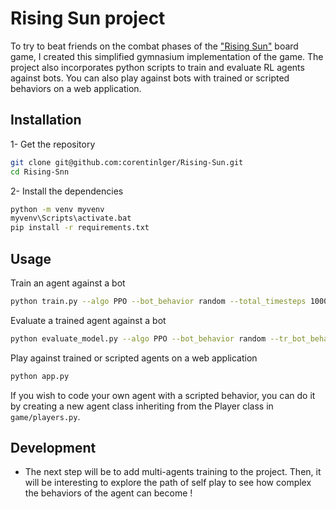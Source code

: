 # Rising Sun project

To try to beat friends on the combat phases of the ["Rising Sun"](https://en.wikipedia.org/wiki/Rising_Sun_(board_game)) board game, I created this simplified gymnasium implementation of the game.
The project also incorporates python scripts to train and evaluate RL agents against bots. 
You can also play against bots with trained or scripted behaviors on a web application.

## Installation 

1- Get the repository

```bash
git clone git@github.com:corentinlger/Rising-Sun.git
cd Rising-Snn
```

2- Install the dependencies

```bash
python -m venv myvenv
myvenv\Scripts\activate.bat
pip install -r requirements.txt
```


## Usage

Train an agent against a bot

```bash
python train.py --algo PPO --bot_behavior random --total_timesteps 100000 --nb_seeds 3
```

Evaluate a trained agent against a bot

```bash
python evaluate_model.py --algo PPO --bot_behavior random --tr_bot_behavior random --tr_timesteps 100000 --seed 0
```

Play against trained or scripted agents on a web application 

```bash
python app.py
```

If you wish to code your own agent with a scripted behavior, you can do it by creating a new agent class inheriting from the Player class in `game/players.py`.

## Development

- The next step will be to add multi-agents training to the project.
Then, it will be interesting to explore the path of self play to see how complex the behaviors of the agent can become !
